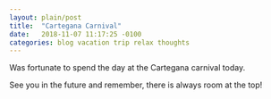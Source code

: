 ```yaml
---
layout: plain/post
title:  "Cartegana Carnival"
date:   2018-11-07 11:17:25 -0100
categories: blog vacation trip relax thoughts
---
```


Was fortunate to spend the day at the Cartegana carnival today.

See you in the future and remember, there is always room at the top!